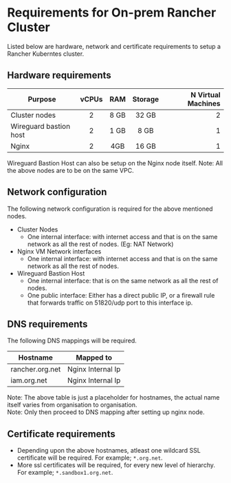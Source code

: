# Requirements for On-prem Rancher Cluster

Listed below are hardware, network and certificate requirements to setup a Rancher Kuberntes cluster.

## Hardware requirements
|Purpose|vCPUs|RAM|Storage| N Virtual Machines|
|---|:---:|:---:|:---:|---:|
|Cluster nodes | 2 | 8 GB | 32 GB | 2|
|Wireguard bastion host| 2 | 1 GB | 8 GB |1|
|Nginx|2|4GB|16 GB|1|

Wireguard Bastion Host can also be setup on the Nginx node itself.
Note: All the above nodes are to be on the same VPC.<br/>

## Network configuration
The following network configuration is required for the above mentioned nodes.
* Cluster Nodes
  * One internal interface: with internet access and that is on the same network as all the rest of nodes. (Eg: NAT Network)
* Nginx VM Network interfaces
  * One internal interface: with internet access and that is on the same network as all the rest of nodes.
* Wireguard Bastion Host
  * One internal interface: that is on the same network as all the rest of nodes.
  * One public interface: Either has a direct public IP, or a firewall rule that forwards traffic on 51820/udp port to this interface ip.

## DNS requirements
The following DNS mappings will be required.

| Hostname | Mapped to |
|---|---|
| rancher.org.net | Nginx Internal Ip |
| iam.org.net | Nginx Internal Ip |

Note: The above table is just a placeholder for hostnames, the actual name itself varies from organisation to organisation. <br/>
Note: Only then proceed to DNS mapping after setting up nginx node.

## Certificate requirements
* Depending upon the above hostnames, atleast one wildcard SSL certificate will be required. For example; `*.org.net`.
* More ssl certificates will be required, for every new level of hierarchy. For example; `*.sandbox1.org.net`.
